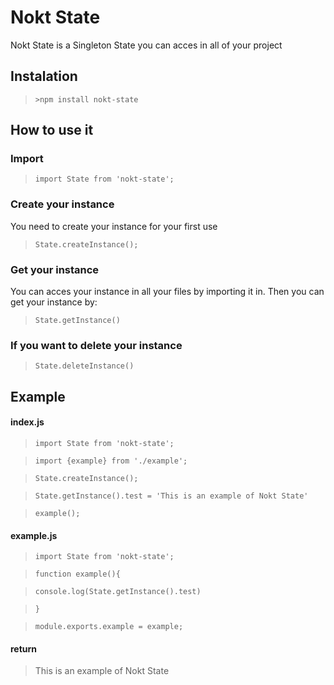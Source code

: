 # Nokt State

Nokt State is a Singleton State you can acces in all of your project

## Instalation
  >`>npm install nokt-state`

## How to use it

### Import
  >`import State from 'nokt-state';`

### Create your instance
 You need to create your instance for your first use
 
  >`State.createInstance();`
 
### Get your instance
 You can acces your instance in all your files by importing it in. Then you can get your instance by:
 
  >`State.getInstance()`
 
 ### If you want to delete your instance
 
  >`State.deleteInstance()`
  
  
## Example

#### index.js
>`import State from 'nokt-state';`

>`import {example} from './example';`

>`State.createInstance();`

>`State.getInstance().test = 'This is an example of Nokt State'`

>`example();`


#### example.js
>`import State from 'nokt-state';`

>`function example(){`
 
 >`console.log(State.getInstance().test)`

>`}`

>`module.exports.example = example;`


#### return
>This is an example of Nokt State
